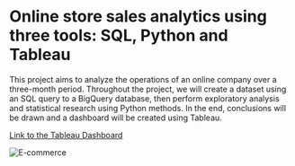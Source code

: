 # Online store sales analytics using three tools: SQL, Python and Tableau
This project aims to analyze the operations of an online company over a three-month period. Throughout the project, we will create a dataset using an SQL query to a BigQuery database, then perform exploratory analysis and statistical research using Python methods. In the end, conclusions will be drawn and a dashboard will be created using Tableau.

[Link to the Tableau Dashboard](https://public.tableau.com/views/E-COMMERCECOMPANY/E-COMMERCECOMPANY?:language=en-US&publish=yes&:sid=&:redirect=auth&:display_count=n&:origin=viz_share_link)

![E-commerce](E-commerce)
